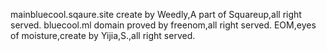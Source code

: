 mainbluecool.sqaure.site create by Weedly,A part of Squareup,all right served.
bluecool.ml domain proved by freenom,all right served.
EOM,eyes of moisture,create by Yijia,S.,all right served.
